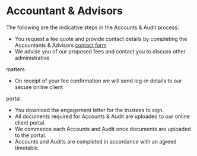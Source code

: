 # Accountant & Advisors

The following are the indicative steps in the Accounts & Audit process:

- You request a fee quote and provide contact details by completing the Accountants & Advisors [contact form](https://aussupersource.com.au/advisors-form/)
- We advise you of our proposed fees and contact you to discuss other administrative

matters.
- On receipt of your fee confirmation we will send log-in details to our secure online client

portal.
- You download the engagement letter for the trustees to sign.
- All documents required for Accounts & Audit are uploaded to our online client portal.
- We commence each Accounts and Audit once documents are uploaded to the portal.
- Accounts and Audits are completed in accordance with an agreed timetable.
